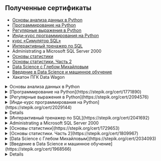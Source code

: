 ## Полученные сертификаты

- [Основы анализа данных в Python](https://stepik.org/cert/2128295)
- [Программирование на Python](https://stepik.org/cert/1771890)
- [Регулярные выражения в Python](https://stepik.org/cert/2094576)
- [Инди-курс программирования на Python](https://stepik.org/cert/2029144)
- [курс «Симулятор SQL»](https://lab.karpov.courses/certificate/79276846-96f3-44d9-a4cd-f3503bac22dc/)
- [Интерактивный тренажер по SQL](https://stepik.org/cert/2041692)
- Administrating a Microsoft SQL Server 2000
- [Основы статистики](https://stepik.org/cert/1729653)
- [Основы статистики. Часть 2](https://stepik.org/cert/1809967)
- [Data Science с Глебом Михайловым](https://stepik.org/cert/2034093)
- [Введение в Data Science и машинное обучение](https://stepik.org/cert/1968566)
- Хакатон ПГК Data Wagon

<details>
<summary>Основы анализа данных в Python</summary>
[Ссылка на сертификат](https://stepik.org/cert/2128295)
![Изображение](https://stepik.org/certificate/19162fe7fd1b57890e5eda973a0641255fc76a56.png?resolution=medium)
</details>

<details>
  <summary>[Программирование на Python](https://stepik.org/cert/1771890)</summary>
  ![Программирование на Python](https://stepik.org/certificate/3dd5148c13262e068112827eec861178c08f6edb.png?resolution)
</details>

<details>
  <summary>[Регулярные выражения в Python](https://stepik.org/cert/2094576)</summary>
  ![Регулярные выражения в Python](https://stepik.org/certificate/099267e39b2bfbd355715faba52b432ee1b0a752.png?resolution=medium)
</details>

<details>
  <summary>[Инди-курс программирования на Python](https://stepik.org/cert/2029144)</summary>
  ![Инди-курс программирования на Python](https://stepik.org/certificate/c2d463e290cb7c00a6fd4171b30f836895feaf75.png?resolution=medium)
</details>

<details>
  [Курс «Симулятор SQL»](https://lab.karpov.courses/certificate/79276846-96f3-44d9-a4cd-f3503bac22dc/)
</details>

<details>
  <summary>[Интерактивный тренажер по SQL](https://stepik.org/cert/2041692)</summary>
  ![Интерактивный тренажер по SQL](https://stepik.org/certificate/18836e28e680b6f092666c066ca9830f7b3c39e0.png?resolution=medium)
</details>

<details>
  <summary>Administrating a Microsoft SQL Server 2000</summary>
  ![Administrating a Microsoft SQL Server 2000](sert_SQL_serv2K.jpg)
</details>

<details>
  <summary>[Основы статистики](https://stepik.org/cert/1729653)</summary>
  ![Основы статистики](https://stepik.org/certificate/f00a96c473130a328c00b343dafe063127853943.png?resolution=medium)
</details>

<details>
  <summary>[Основы статистики. Часть 2](https://stepik.org/cert/1809967)</summary>
  ![Основы статистики. Часть 2](https://stepik.org/certificate/3c4a2d9bd03cca7d40b7c9d6eceb50f54aed532a.png?resolution=medium)
</details>

<details>
  <summary>[Data Science с Глебом Михайловым](https://stepik.org/cert/2034093)</summary>
  ![Data Science с Глебом Михайловым](https://stepik.org/certificate/fed4278f6c6f31c3b3204f8511040056db7b3343.png?resolution=medium)
</details>

<details>
  <summary>[Введение в Data Science и машинное обучение](https://stepik.org/cert/1968566)</summary>
  ![Введение в Data Science и машинное обучение](https://stepik.org/certificate/bcf535ecc455c415fbc02d75119b31459dd690d5.png?resolution=medium)
</details>

<details>
  [Хакатон ПГК Data Wagon](sert_Hakaton-PGK.pdf)
</details>
